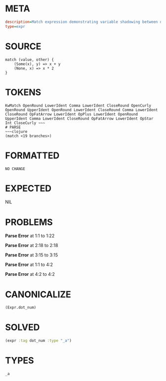 # META
~~~ini
description=Match expression demonstrating variable shadowing between outer scope and branches
type=expr
~~~
# SOURCE
~~~roc
match (value, other) {
    (Some(x), y) => x + y
    (None, x) => x * 2
}
~~~
# TOKENS
~~~text
KwMatch OpenRound LowerIdent Comma LowerIdent CloseRound OpenCurly OpenRound UpperIdent OpenRound LowerIdent CloseRound Comma LowerIdent CloseRound OpFatArrow LowerIdent OpPlus LowerIdent OpenRound UpperIdent Comma LowerIdent CloseRound OpFatArrow LowerIdent OpStar Int CloseCurly ~~~
# PARSE
~~~clojure
(match <19 branches>)
~~~
# FORMATTED
~~~roc
NO CHANGE
~~~
# EXPECTED
NIL
# PROBLEMS
**Parse Error**
at 1:1 to 1:22

**Parse Error**
at 2:18 to 2:18

**Parse Error**
at 3:15 to 3:15

**Parse Error**
at 1:1 to 4:2

**Parse Error**
at 4:2 to 4:2

# CANONICALIZE
~~~clojure
(Expr.dot_num)
~~~
# SOLVED
~~~clojure
(expr :tag dot_num :type "_a")
~~~
# TYPES
~~~roc
_a
~~~
